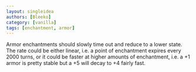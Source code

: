 ```yaml
---
layout: singleidea
authors: [Bleeko]
category: [vanilla]
tags: [enchantment, armor]
---
```

Armor enchantments should slowly time out and reduce to a lower state. The rate
could be either linear, i.e. a point of enchantment expires every 2000 turns, or
it could be faster at higher amounts of enchantment, i.e. a +1 armor is pretty
stable but a +5 will decay to +4 fairly fast.
